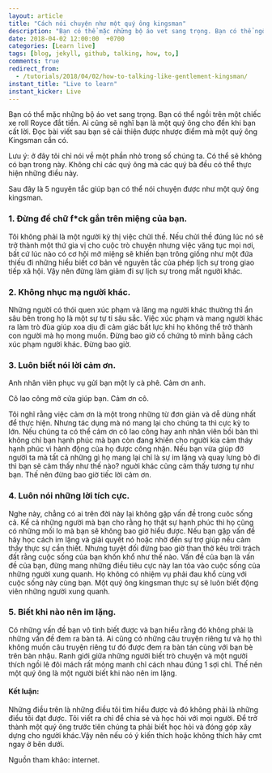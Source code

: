 ```yaml
---
layout: article
title: "Cách nói chuyện như một quý ông kingsman"
description: "Bạn có thể mặc những bộ áo vet sang trọng. Bạn có thể ngồi trên một chiếc xe rollroye đắt tiền. Ai cũng sẽ nghĩ bạn là một quý ông cho đến khi bạn cất lời. Đọc bài viết sau bạn sẽ cải thiện được nhược điểm mà một quý ông Kingsman cần có."
date: 2018-04-02 12:00:00  +0700
categories: [Learn live]
tags: [blog, jekyll, github, talking, how, to,]
comments: true
redirect_from:
  - /tutorials/2018/04/02/how-to-talking-like-gentlement-kingsman/
instant_title: "Live to learn"
instant_kicker: Live
---
```


Bạn có thể mặc những bộ áo vet sang trọng. Bạn có thể ngồi trên một chiếc xe roll Royce đắt tiền. Ai cũng sẽ nghĩ bạn là một quý ông cho đến khi bạn cất lời. Đọc bài viết sau bạn sẽ cải thiện được nhược điểm mà một quý ông Kingsman cần có.

Lưu ý: ở đây tôi chỉ nói về một phần nhỏ trong số chúng ta. Có thể sẽ không có bạn trong này. Không chỉ các quý ông mà các quý bà đều có thể thực hiện những điều này.

Sau đây là 5 nguyên tắc giúp bạn có thể nói chuyện được như một quý ông kingsman.

### 1. Đừng để chữ f*ck gắn trên miệng của bạn.

Tôi không phải là một người kỳ thị việc chửi thề. Nếu chửi thề đúng lúc nó sẽ trở thành một thứ gia vị cho cuộc trò chuyện nhưng việc văng tục mọi nơi, bất cứ lúc nào có cơ hội mở miệng sẽ khiến bạn trông giống như một đứa thiếu đi những hiểu biết cơ bản về nguyên tắc của phép lịch sự trong giao tiếp xã hội. Vậy nên đừng làm giảm đi sự lịch sự trong mắt người khác.

### 2. Không nhục mạ người khác.

Những người có thói quen xúc phạm và lăng mạ người khác thường thì ẩn sâu bên trong họ là một sự tự ti sâu sắc. Việc xúc phạm và mang người khác ra làm trò đùa giúp xoa dịu đi cảm giác bất lực khi họ không thể trở thành con người mà họ mong muốn. Đừng bao giờ cố chứng tỏ mình bằng cách xúc phạm người khác. Đừng bao giờ.

### 3. Luôn biết nói lời cảm ơn.

Anh nhân viên phục vụ gửi bạn một ly cà phê. Cảm ơn anh.

Cô lao công mở cửa giúp bạn. Cảm ơn cô.

Tôi nghĩ rằng việc cảm ơn là một trong những từ đơn giản và dễ dùng nhất để thực hiện. Nhưng tác dụng mà nó mang lại cho chúng ta thì cực kỳ to lớn. Nếu chúng ta có thể cảm ơn cô lao công hay anh nhân viên bồi bàn thì không chỉ bạn hạnh phúc mà bạn còn đang khiến cho người kia cảm tháy hạnh phúc vì hành động của họ được công nhận. Nếu bạn vừa giúp đỡ người ta mà tất cả những gì họ mang lại chỉ là sự im lặng và quay lưng bỏ đi thì bạn sẽ cảm thấy như thế nào? nguời khác cũng cảm thấy tương tự như bạn. Thế nên đừng bao giờ tiếc lời cảm ơn.

### 4. Luôn nói những lời tích cực.

Nghe này, chẳng có ai trên đời này lại không gặp vấn đề trong cuôc sống cả. Kể cả những người mà bạn cho rằng họ thật sự hạnh phúc thì họ cũng có những mối lo mà bạn sẽ không bao giờ hiểu được. Nếu bạn gặp vấn đề hãy học cách im lặng và giải quyết nó hoặc nhờ đến sự trợ giúp nếu cảm thấy thực sự cần thiết. Nhưng tuyệt đối đừng bao giờ than thở kêu trời trách đất rằng cuộc sống của bạn khốn khổ như thế nào. Vấn đề của bạn là vấn đề của bạn, đừng mang những điều tiêu cực này lan tỏa vào cuộc sống của những người xung quanh. Họ không có nhiệm vụ phải đau khổ cùng với cuộc sống này cùng bạn. Một quý ông kingsman thực sự sẽ luôn biết động viên những người xung quanh.

### 5. Biết khi nào nên im lặng.

Có những vấn đề bạn vô tình biết được và bạn hiểu rằng đó không phải là những vấn đề đem ra bàn tá. Ai cũng có những câu truyện riêng tư và họ thì không muốn câu truyện riêng tư đó được đem ra bàn tán cùng với bạn bè  trên bàn nhậu. Ranh giới giữa những người biết trò chuyện và một người thích ngồi lê đôi mách rất mỏng manh chỉ cách nhau đúng 1 sợi chỉ. Thế nên một quý ông là một người biết khi nào nên im lặng.

#### Kết luận:
Những điều trên là những điều tôi tìm hiểu được và đó không phải là những điều tôi đạt được. Tôi viết ra chỉ để chia sẻ và học hỏi với mọi người. Để trở thành một quý ông trước tiên chúng ta phải biết học hỏi và đóng góp xây dựng cho người khác.Vậy nên nếu có ý kiến thích hoặc không thích hãy cmt ngay ở bên dưới.

Nguồn tham khảo: internet.